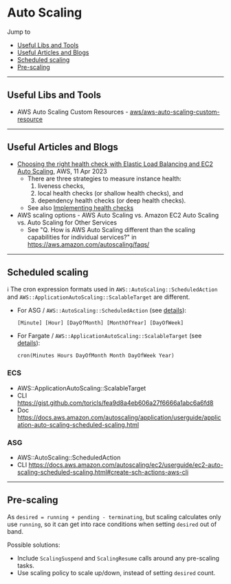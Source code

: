 # Auto Scaling

Jump to
- [Useful Libs and Tools](#useful-libs-and-tools)
- [Useful Articles and Blogs](#useful-articles-and-blogs)
- [Scheduled scaling](#scheduled-scaling)
- [Pre-scaling](#pre-scaling)


---
## Useful Libs and Tools

- AWS Auto Scaling Custom Resources - [aws/aws-auto-scaling-custom-resource](https://github.com/aws/aws-auto-scaling-custom-resource)


---
## Useful Articles and Blogs

- [Choosing the right health check with Elastic Load Balancing and EC2 Auto Scaling](https://aws.amazon.com/blogs/networking-and-content-delivery/choosing-the-right-health-check-with-elastic-load-balancing-and-ec2-auto-scaling/), AWS, 11 Apr 2023
    - There are three strategies to measure instance health:
        1. liveness checks,
        2. local health checks (or shallow health checks), and
        3. dependency health checks (or deep health checks).
    - See also [Implementing health checks](https://aws.amazon.com/builders-library/implementing-health-checks/)
- AWS scaling options - AWS Auto Scaling vs. Amazon EC2 Auto Scaling vs. Auto Scaling for Other Services
    - See "Q. How is AWS Auto Scaling different than the scaling capabilities for individual services?" in https://aws.amazon.com/autoscaling/faqs/

---
## Scheduled scaling

ℹ️ The cron expression formats used in `AWS::AutoScaling::ScheduledAction` and `AWS::ApplicationAutoScaling::ScalableTarget` are different.
- For ASG / `AWS::AutoScaling::ScheduledAction`
  (see [details](https://docs.aws.amazon.com/AWSCloudFormation/latest/UserGuide/aws-resource-autoscaling-scheduledaction)):
   ```
   [Minute] [Hour] [DayOfMonth] [MonthOfYear] [DayOfWeek]
   ```
- For Fargate / `AWS::ApplicationAutoScaling::ScalableTarget`
  (see [details](https://docs.aws.amazon.com/autoscaling/application/userguide/scheduled-scaling-using-cron-expressions.html)):
   ```
   cron(Minutes Hours DayOfMonth Month DayOfWeek Year)
   ```

### ECS
- AWS::ApplicationAutoScaling::ScalableTarget
- CLI https://gist.github.com/toricls/fea9d8a4eb606a27f6666a1abc6a6fd8
- Doc https://docs.aws.amazon.com/autoscaling/application/userguide/application-auto-scaling-scheduled-scaling.html

### ASG
- AWS::AutoScaling::ScheduledAction
- CLI https://docs.aws.amazon.com/autoscaling/ec2/userguide/ec2-auto-scaling-scheduled-scaling.html#create-sch-actions-aws-cli


---
## Pre-scaling

As `desired = running + pending - terminating`,
but scaling calculates only use `running`, so it can get into race conditions when setting `desired` out of band.

Possible solutions:
- Include `ScalingSuspend` and `ScalingResume` calls around any pre-scaling tasks.
- Use scaling policy to scale up/down, instead of setting `desired` count.
